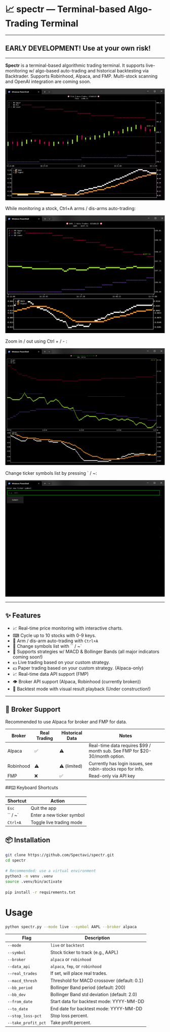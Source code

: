 # 📈 spectr — Terminal-based Algo-Trading Terminal

---

## EARLY DEVELOPMENT! Use at your own risk!

---

**Spectr** is a terminal-based algorithmic trading terminal. It supports live-monitoring w/ algo-based auto-trading and historical backtesting via Backtrader. Supports Robinhood, Alpaca, and FMP. Multi-stock scanning and OpenAI integration are coming soon. 

![Example GIF](src/spectr/res/example_candles.gif)

While monitoring a stock, Ctrl+A arms / dis-arms auto-trading:

![Example 1](src/spectr/res/example1.png)

Zoom in / out using Ctrl + / - :

![Example 2](src/spectr/res/example2.png)

Change ticker symbols list by pressing ` / ~:

![Example 3](src/spectr/res/example3.png)



---

## ✨ Features

- 📈 Real-time price monitoring with interactive charts.
- ⌨ Cycle up to 10 stocks with 0-9 keys.
- 🤖 Arm / dis-arm auto-trading with `Ctrl+A`
- 🔄 Change symbols list with `` / ~`
- 🧠 Supports strategies w/ MACD & Bollinger Bands (all major indicators coming soon!)
- 💵 Live trading based on your custom strategy.
- 💵 Paper trading based on your custom strategy. (Alpaca-only)
- 📈 Real-time data API support (FMP)
- 👁️ Broker API support (Alpaca, Robinhood (currently broken))
- 🔁 Backtest mode with visual result playback (Under construction!)

---

## 🤝 Broker Support

Recommended to use Alpaca for broker and FMP for data.

| Broker    | Real Trading | Historical Data | Notes                                                                       |
| --------- | ------------ | --------------- |-----------------------------------------------------------------------------|
| Alpaca    | ✅            | ⚠️               | Real-time data requires \$99 / month sub. See FMP for \$20-30/month option. |
| Robinhood | ⚠️            | ⚠️ (limited)     | Currently has login issues, see robin-stocks repo for info.                 |
| FMP       | ❌            | ✅               | Read-only via API key                                                       |


##⌨️ Keyboard Shortcuts

| Shortcut | Action                    |
|----------| ------------------------- |
| `Esc`    | Quit the app              |
| `` / ~`      | Enter a new ticker symbol |
| `Ctrl+A` | Toggle live trading mode  |


## 📦 Installation

```bash
git clone https://github.com/Spectavi/spectr.git
cd spectr

# Recommended: use a virtual environment
python3 -m venv .venv
source .venv/bin/activate

pip install -r requirements.txt
```
# Usage
```bash
python spectr.py --mode live --symbol AAPL --broker alpaca
```


| Flag                | Description                                 |
|---------------------|---------------------------------------------|
| `--mode`            | `live` or `backtest`                        |
| `--symbol`          | Stock ticker to track (e.g., AAPL)          |
| `--broker`          | `alpaca` or `robinhood`                     |
| `--data_api`        | `alpaca`, `fmp`, or `robinhood`             |
| `--real_trades`     | If set, will place real trades.             |
| `--macd_thresh`     | Threshold for MACD crossover (default: 0.1) |
| `--bb_period`       | Bollinger Band period (default: 200)        |
| `--bb_dev`          | Bollinger Band std deviation (default: 2.0) |
| `--from_date`       | Start data for backtest mode: YYYY-MM-DD    |
| `--to_date`         | End date for backtest mode: YYYY-MM-DD      |
| `--stop_loss-pct`   | Stop loss percent.                          |
| `--take_profit_pct` | Take profit percent.                        |

